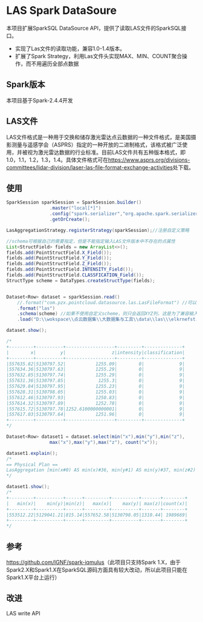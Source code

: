 # LAS Spark DataSoure

本项目扩展SparkSQL DataSource API，提供了读取LAS文件的SparkSQL接口。

- 实现了Las文件的读取功能，兼容1.0-1.4版本。
- 扩展了Spark Strategy，利用Las文件头实现MAX、MIN、COUNT聚合操作，而不用遍历全部点数据

## Spark版本

本项目基于Spark-2.4.4开发



## LAS文件

LAS文件格式是一种用于交换和储存激光雷达点云数据的一种文件格式，是美国摄影测量与遥感学会（ASPRS）指定的一种开放的二进制格式，该格式被广泛使用，并被视为激光雷达数据的行业标准。目前LAS文件共有五种版本格式，即1.0，1.1，1.2，1.3，1.4。具体文件格式可在<https://www.asprs.org/divisions-committees/lidar-division/laser-las-file-format-exchange-activities>处下载。



## 使用



```java
SparkSession sparkSession = SparkSession.builder()
                .master("local[*]")
                .config("spark.serializer","org.apache.spark.serializer.KryoSerializer")
                .getOrCreate();

LasAggregationStrategy.registerStrategy(sparkSession);//注册自定义策略

//schema可根据自己的需要指定，但是不能指定输入LAS文件版本中不存在的点属性
List<StructField> fields = new ArrayList<>();
fields.add(PointStructField.X_Field());
fields.add(PointStructField.Y_Field());
fields.add(PointStructField.Z_Field());
fields.add(PointStructField.INTENSITY_Field());
fields.add(PointStructField.CLASSFICATION_Field());
StructType scheme = DataTypes.createStructType(fields);


Dataset<Row> dataset = sparkSession.read()
    //.format("com.pzx.pointcloud.datasource.las.LasFileFormat") //可以只用las简写
    .format("las")
    .schema(scheme) //如果不使用自定义scheme，则只会返回XYZ列，这是为了兼容输入LAS文件具有不同的版本
    .load("D:\\wokspace\\点云数据集\\大数据集与工具\\data\\las\\\elkrnefst.las");

dataset.show();

/*
+---------+----------+------------------+---------+--------------+
|        x|         y|                 z|intensity|classification|
+---------+----------+------------------+---------+--------------+
|557635.82|5130797.52|           1255.09|        0|             9|
|557634.36|5130797.63|           1255.29|        0|             9|
|557632.85|5130797.74|           1255.29|        0|             9|
|557631.36|5130797.85|            1255.3|        0|             9|
|557629.84|5130797.95|           1255.23|        0|             9|
|557628.31|5130798.05|           1255.03|        0|             9|
|557612.46|5130797.93|           1250.83|        0|             9|
|557614.32|5130797.89|           1252.78|        0|             9|
|557615.72|5130797.78|1252.6100000000001|        0|             9|
|557617.03|5130797.64|           1251.96|        0|             9|
+---------+----------+------------------+---------+--------------+
*/

Dataset<Row> dataset1 = dataset.select(min("x"),min("y"),min("z"),
                max("x"),max("y"),max("z"), count("x"));

dataset1.explain();
/*
== Physical Plan ==
LasAggregation [min(x#0) AS min(x)#36, min(y#1) AS min(y)#37, min(z#2) AS min(z)#38, max(x#0) AS max(x)#39, max(y#1) AS max(y)#40, max(z#2) AS max(z)#41, count(x#0) AS count(x)#42L], [file:///D:/wokspace/点云数据集/大数据集与工具/data/las/elkrnefst.las]
*/

dataset1.show();
/*
+---------+----------+------+---------+----------+-------+--------+
|   min(x)|    min(y)|min(z)|   max(x)|    max(y)| max(z)|count(x)|
+---------+----------+------+---------+----------+-------+--------+
|553512.22|5129041.21|815.14|557652.58|5130798.05|1310.44| 1989669|
+---------+----------+------+---------+----------+-------+--------+
*/
```



## 参考

<https://github.com/IGNF/spark-iqmulus>（此项目只支持Spark 1.X，由于Spark2.X和Spark1.X在SparkSQL源码方面具有较大改动，所以此项目只能在Spark1.X平台上运行）



## 改进

LAS write API

